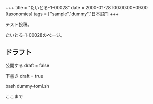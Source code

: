 +++
title = "たいとる-1-00028"
date = 2000-01-28T00:00:00+09:00
[taxonomies]
tags = ["sample","dummy","日本語"]
+++

テスト投稿。

たいとる-1-00028のページ。


## ドラフト

公開する
draft = false

下書き
draft = true

bash dummy-toml.sh

ここまで
